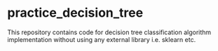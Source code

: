 # practice_decision_tree
This repository contains code for decision tree classification algorithm implementation without using any external library i.e. sklearn etc.

